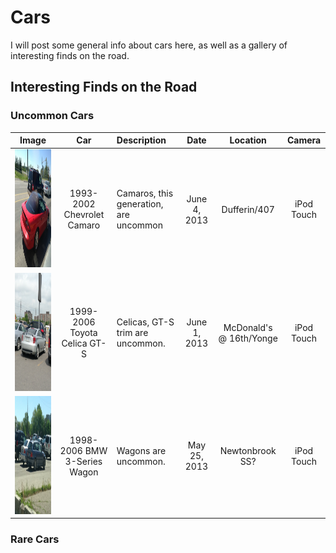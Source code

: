 # Cars

I will post some general info about cars here, as well as a gallery of interesting finds on the road.

## Interesting Finds on the Road

### Uncommon Cars

| Image | Car | Description | Date | Location | Camera |
| ----- | :---: | :--- | :---: | :---: | :---:|
| <img src="./carimages/IMG_1560.JPG" alt="Camaro" style="width:252px;height:189px;"> | 1993-2002 Chevrolet Camaro | Camaros, this generation, are uncommon | June 4, 2013 | Dufferin/407 | iPod Touch |
| <img src="./carimages/IMG_1537.JPG" alt="Celica" width="252" height="189"> | 1999-2006 Toyota Celica GT-S | Celicas, GT-S trim are uncommon. | June 1, 2013 | McDonald's @ 16th/Yonge | iPod Touch |
| <img src="./carimages/IMG_1472.JPG" alt="BMW3S" width="252" height="189"> | 1998-2006 BMW 3-Series Wagon | Wagons are uncommon. | May 25, 2013 | Newtonbrook SS? | iPod Touch |

### Rare Cars


